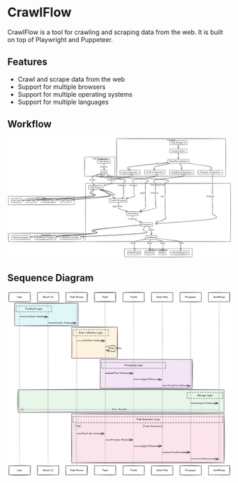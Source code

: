 # CrawlFlow

CrawlFlow is a tool for crawling and scraping data from the web. It is built on top of Playwright and Puppeteer.

## Features

-   Crawl and scrape data from the web
-   Support for multiple browsers
-   Support for multiple operating systems
-   Support for multiple languages

## Workflow

![Workflow](/docs/images/workflow.png)

## Sequence Diagram

![Sequence Diagram](/docs/images/sequence-diagram.png)

